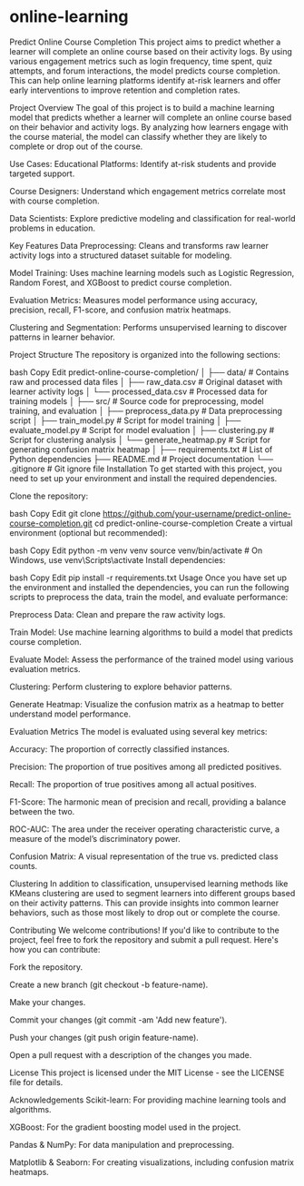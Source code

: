 # online-learning
Predict Online Course Completion This project aims to predict whether a learner will complete an online course based on their activity logs. By using various engagement metrics such as login frequency, time spent, quiz attempts, and forum interactions, the model predicts course completion. This can help online learning platforms identify at-risk learners and offer early interventions to improve retention and completion rates.

Project Overview The goal of this project is to build a machine learning model that predicts whether a learner will complete an online course based on their behavior and activity logs. By analyzing how learners engage with the course material, the model can classify whether they are likely to complete or drop out of the course.

Use Cases: Educational Platforms: Identify at-risk students and provide targeted support.

Course Designers: Understand which engagement metrics correlate most with course completion.

Data Scientists: Explore predictive modeling and classification for real-world problems in education.

Key Features Data Preprocessing: Cleans and transforms raw learner activity logs into a structured dataset suitable for modeling.

Model Training: Uses machine learning models such as Logistic Regression, Random Forest, and XGBoost to predict course completion.

Evaluation Metrics: Measures model performance using accuracy, precision, recall, F1-score, and confusion matrix heatmaps.

Clustering and Segmentation: Performs unsupervised learning to discover patterns in learner behavior.

Project Structure The repository is organized into the following sections:

bash Copy Edit predict-online-course-completion/ │ ├── data/ # Contains raw and processed data files │ ├── raw_data.csv # Original dataset with learner activity logs │ └── processed_data.csv # Processed data for training models │ ├── src/ # Source code for preprocessing, model training, and evaluation │ ├── preprocess_data.py # Data preprocessing script │ ├── train_model.py # Script for model training │ ├── evaluate_model.py # Script for model evaluation │ ├── clustering.py # Script for clustering analysis │ └── generate_heatmap.py # Script for generating confusion matrix heatmap │ ├── requirements.txt # List of Python dependencies ├── README.md # Project documentation └── .gitignore # Git ignore file Installation To get started with this project, you need to set up your environment and install the required dependencies.

Clone the repository:

bash Copy Edit git clone https://github.com/your-username/predict-online-course-completion.git cd predict-online-course-completion Create a virtual environment (optional but recommended):

bash Copy Edit python -m venv venv source venv/bin/activate # On Windows, use venv\Scripts\activate Install dependencies:

bash Copy Edit pip install -r requirements.txt Usage Once you have set up the environment and installed the dependencies, you can run the following scripts to preprocess the data, train the model, and evaluate performance:

Preprocess Data: Clean and prepare the raw activity logs.

Train Model: Use machine learning algorithms to build a model that predicts course completion.

Evaluate Model: Assess the performance of the trained model using various evaluation metrics.

Clustering: Perform clustering to explore behavior patterns.

Generate Heatmap: Visualize the confusion matrix as a heatmap to better understand model performance.

Evaluation Metrics The model is evaluated using several key metrics:

Accuracy: The proportion of correctly classified instances.

Precision: The proportion of true positives among all predicted positives.

Recall: The proportion of true positives among all actual positives.

F1-Score: The harmonic mean of precision and recall, providing a balance between the two.

ROC-AUC: The area under the receiver operating characteristic curve, a measure of the model’s discriminatory power.

Confusion Matrix: A visual representation of the true vs. predicted class counts.

Clustering In addition to classification, unsupervised learning methods like KMeans clustering are used to segment learners into different groups based on their activity patterns. This can provide insights into common learner behaviors, such as those most likely to drop out or complete the course.

Contributing We welcome contributions! If you'd like to contribute to the project, feel free to fork the repository and submit a pull request. Here's how you can contribute:

Fork the repository.

Create a new branch (git checkout -b feature-name).

Make your changes.

Commit your changes (git commit -am 'Add new feature').

Push your changes (git push origin feature-name).

Open a pull request with a description of the changes you made.

License This project is licensed under the MIT License - see the LICENSE file for details.

Acknowledgements Scikit-learn: For providing machine learning tools and algorithms.

XGBoost: For the gradient boosting model used in the project.

Pandas & NumPy: For data manipulation and preprocessing.

Matplotlib & Seaborn: For creating visualizations, including confusion matrix heatmaps.
